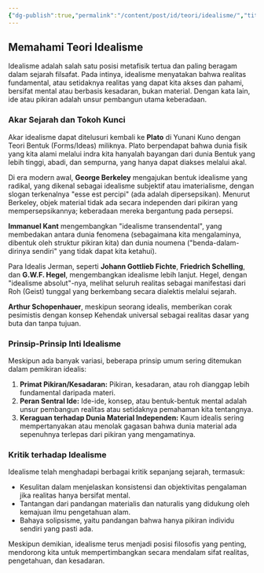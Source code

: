 ```yaml
---
{"dg-publish":true,"permalink":"/content/post/id/teori/idealisme/","title":"Idealisme dalam Filsafat"}
---
```



## Memahami Teori Idealisme

Idealisme adalah salah satu posisi metafisik tertua dan paling beragam dalam sejarah filsafat. Pada intinya, idealisme menyatakan bahwa realitas fundamental, atau setidaknya realitas yang dapat kita akses dan pahami, bersifat mental atau berbasis kesadaran, bukan material. Dengan kata lain, ide atau pikiran adalah unsur pembangun utama keberadaan.

### Akar Sejarah dan Tokoh Kunci

Akar idealisme dapat ditelusuri kembali ke **Plato** di Yunani Kuno dengan Teori Bentuk (Forms/Ideas) miliknya. Plato berpendapat bahwa dunia fisik yang kita alami melalui indra kita hanyalah bayangan dari dunia Bentuk yang lebih tinggi, abadi, dan sempurna, yang hanya dapat diakses melalui akal.

Di era modern awal, **George Berkeley** mengajukan bentuk idealisme yang radikal, yang dikenal sebagai idealisme subjektif atau imaterialisme, dengan slogan terkenalnya "esse est percipi" (ada adalah dipersepsikan). Menurut Berkeley, objek material tidak ada secara independen dari pikiran yang mempersepsikannya; keberadaan mereka bergantung pada persepsi.

**Immanuel Kant** mengembangkan "idealisme transendental", yang membedakan antara dunia fenomena (sebagaimana kita mengalaminya, dibentuk oleh struktur pikiran kita) dan dunia noumena ("benda-dalam-dirinya sendiri" yang tidak dapat kita ketahui).

Para Idealis Jerman, seperti **Johann Gottlieb Fichte**, **Friedrich Schelling**, dan **G.W.F. Hegel**, mengembangkan idealisme lebih lanjut. Hegel, dengan "idealisme absolut"-nya, melihat seluruh realitas sebagai manifestasi dari Roh (Geist) tunggal yang berkembang secara dialektis melalui sejarah.

**Arthur Schopenhauer**, meskipun seorang idealis, memberikan corak pesimistis dengan konsep Kehendak universal sebagai realitas dasar yang buta dan tanpa tujuan.

### Prinsip-Prinsip Inti Idealisme

Meskipun ada banyak variasi, beberapa prinsip umum sering ditemukan dalam pemikiran idealis:
1.  **Primat Pikiran/Kesadaran:** Pikiran, kesadaran, atau roh dianggap lebih fundamental daripada materi.
2.  **Peran Sentral Ide:** Ide-ide, konsep, atau bentuk-bentuk mental adalah unsur pembangun realitas atau setidaknya pemahaman kita tentangnya.
3.  **Keraguan terhadap Dunia Material Independen:** Kaum idealis sering mempertanyakan atau menolak gagasan bahwa dunia material ada sepenuhnya terlepas dari pikiran yang mengamatinya.

### Kritik terhadap Idealisme

Idealisme telah menghadapi berbagai kritik sepanjang sejarah, termasuk:
* Kesulitan dalam menjelaskan konsistensi dan objektivitas pengalaman jika realitas hanya bersifat mental.
* Tantangan dari pandangan materialis dan naturalis yang didukung oleh kemajuan ilmu pengetahuan alam.
* Bahaya solipsisme, yaitu pandangan bahwa hanya pikiran individu sendiri yang pasti ada.

Meskipun demikian, idealisme terus menjadi posisi filosofis yang penting, mendorong kita untuk mempertimbangkan secara mendalam sifat realitas, pengetahuan, dan kesadaran.